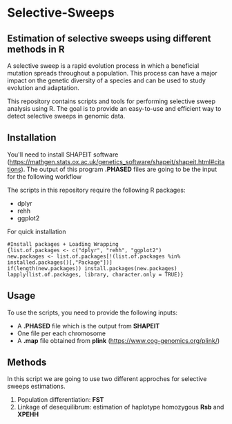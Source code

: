 # Selective-Sweeps
## Estimation of selective sweeps using different methods in R

A selective sweep is a rapid evolution process in which a beneficial mutation spreads throughout a population. This process can have a major impact on the genetic diversity of a species and can be used to study evolution and adaptation.

This repository contains scripts and tools for performing selective sweep analysis using R. The goal is to provide an easy-to-use and efficient way to detect selective sweeps in genomic data.

## Installation
You'll need to install SHAPEIT software (https://mathgen.stats.ox.ac.uk/genetics_software/shapeit/shapeit.html#citations). The output of this program **.PHASED** files are going to be the input for the following workflow

The scripts in this repository require the following R packages:
* dplyr
* rehh
* ggplot2

For quick installation
```{r, echo = FALSE}
#Install packages + Loading Wrapping
{list.of.packages <- c("dplyr", "rehh", "ggplot2")
new.packages <- list.of.packages[!(list.of.packages %in% installed.packages()[,"Package"])]
if(length(new.packages)) install.packages(new.packages)
lapply(list.of.packages, library, character.only = TRUE)}
```

## Usage
To use the scripts, you need to provide the following inputs:

* A **.PHASED** file which is the output from **SHAPEIT**
* One file per each chromosome
* A **.map** file obtained from **plink** (https://www.cog-genomics.org/plink/)

## Methods
In this script we are going to use two different approches for selective sweeps estimations.
1. Population differentiation: **FST**
2. Linkage of desequilibrum: estimation of haplotype homozygous **Rsb** and **XPEHH**
